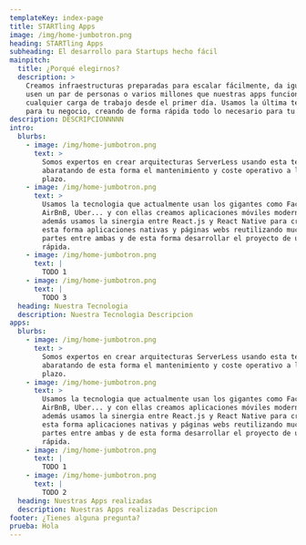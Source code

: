 ```yaml
---
templateKey: index-page
title: STARTling Apps
image: /img/home-jumbotron.png
heading: STARTling Apps
subheading: El desarrollo para Startups hecho fácil
mainpitch:
  title: ¿Porqué elegirnos?
  description: >
    Creamos infraestructuras preparadas para escalar fácilmente, da igual que la
    usen un par de personas o varios millones que nuestras apps funcionaran para
    cualquier carga de trabajo desde el primer día. Usamos la última tecnología
    para tu negocio, creando de forma rápida todo lo necesario para tu Startup
description: DESCRIPCIONNNNN
intro:
  blurbs:
    - image: /img/home-jumbotron.png
      text: >
        Somos expertos en crear arquitecturas ServerLess usando esta tecnología
        abaratando de esta forma el mantenimiento y coste operativo a largo
        plazo.
    - image: /img/home-jumbotron.png
      text: >
        Usamos la tecnologia que actualmente usan los gigantes como Facebook,
        AirBnB, Uber... y con ellas creamos aplicaciones móviles modernas,
        además usamos la sinergia entre React.js y React Native para crear de
        esta forma aplicaciones nativas y páginas webs reutilizando muchas
        partes entre ambas y de esta forma desarrollar el proyecto de una forma
        rápida.
    - image: /img/home-jumbotron.png
      text: |
        TODO 1
    - image: /img/home-jumbotron.png
      text: |
        TODO 3
  heading: Nuestra Tecnologia
  description: Nuestra Tecnologia Descripcion
apps:
  blurbs:
    - image: /img/home-jumbotron.png
      text: >
        Somos expertos en crear arquitecturas ServerLess usando esta tecnología
        abaratando de esta forma el mantenimiento y coste operativo a largo
        plazo.
    - image: /img/home-jumbotron.png
      text: >
        Usamos la tecnologia que actualmente usan los gigantes como Facebook,
        AirBnB, Uber... y con ellas creamos aplicaciones móviles modernas,
        además usamos la sinergia entre React.js y React Native para crear de
        esta forma aplicaciones nativas y páginas webs reutilizando muchas
        partes entre ambas y de esta forma desarrollar el proyecto de una forma
        rápida.
    - image: /img/home-jumbotron.png
      text: |
        TODO 1
    - image: /img/home-jumbotron.png
      text: |
        TODO 2
  heading: Nuestras Apps realizadas
  description: Nuestras Apps realizadas Descripcion
footer: ¿Tienes alguna pregunta?
prueba: Hola
---
```


